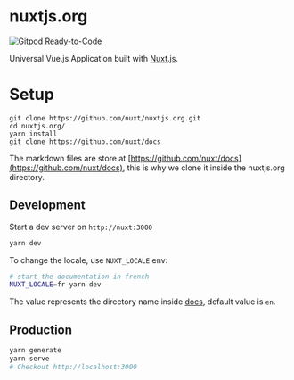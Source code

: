 # nuxtjs.org

[![Gitpod Ready-to-Code](https://img.shields.io/badge/Gitpod-Ready--to--Code-blue?logo=gitpod)](https://gitpod.io/#https://github.com/nuxt/nuxtjs.org) 

Universal Vue.js Application built with [Nuxt.js](https://github.com/nuxt/nuxt.js).

# Setup

```
git clone https://github.com/nuxt/nuxtjs.org.git
cd nuxtjs.org/
yarn install
git clone https://github.com/nuxt/docs
```

The markdown files are store at [https://github.com/nuxt/docs](https://github.com/nuxt/docs), this is why we clone it inside the nuxtjs.org directory.

## Development

Start a dev server on `http://nuxt:3000`

```bash
yarn dev
```

To change the locale, use `NUXT_LOCALE` env:

```bash
# start the documentation in french
NUXT_LOCALE=fr yarn dev
```

The value represents the directory name inside [docs](https://github.com/nuxt/docs), default value is `en`.

## Production

```bash
yarn generate
yarn serve
# Checkout http://localhost:3000
```
